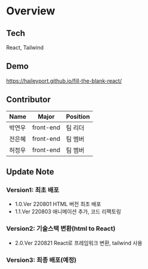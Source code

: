 # Overview

## Tech

React, Tailwind

## Demo

https://haileyport.github.io/fill-the-blank-react/

## Contributor

| Name   | Major     | Position |
| ------ | --------- | -------- |
| 박연우 | front-end | 팀 리더  |
| 전은혜 | front-end | 팀 멤버  |
| 허정우 | front-end | 팀 멤버  |

## Update Note

### **Version1**: 최초 배포

- 1.0.Ver 220801 HTML 버전 최초 배포
- 1.1.Ver 220803 애니메이션 추가, 코드 리팩토링

### **Version2**: 기술스택 변환(html to React)

- 2.0.Ver 220821 React로 프레임워크 변환, tailwind 사용

### **Version3**: 최종 배포(예정)
